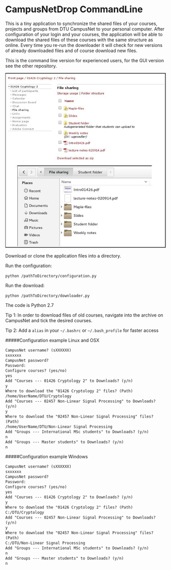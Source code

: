 CampusNetDrop CommandLine
=========================
This is a tiny application to synchronize the shared files of your courses, projects and groups from DTU CampusNet to your personal computer. After configuration of your login and your courses, the application will be able to download the shared files of these courses with the same structure as online. Every time you re-run the downloader it will check for new versions of already downloaded files and of course download new files.

This is the command line version for experienced users, for the GUI version see the other repository.

![Alt text](img.jpg?raw=true "Folder structure")

Download or clone the application files into a directory.

Run the configuration:

```python /pathToDirectory/configuration.py```

Run the download:

```python /pathToDirectory/downloader.py```

The code is Python 2.7

Tip 1: In order to download files of old courses, navigate into the archive on CampusNet and tick the desired courses.

Tip 2: Add a `alias` in your `~/.bashrc` or `~/.bash_profile` for faster access

#####Configuration example Linux and OSX
```
CampusNet username? (sXXXXXX)
sxxxxxx
CampusNet password?
Password: 
Configure courses? (yes/no)
yes
Add "Courses --- 01426 Cryptology 2" to Downloads? (y/n)
y
Where to download the "01426 Cryptology 2" files? (Path)
/home/UserName/DTU/Cryptology
Add "Courses --- 02457 Non-Linear Signal Processing" to Downloads? (y/n)
y
Where to download the "02457 Non-Linear Signal Processing" files? (Path)
/home/UserName/DTU/Non-Linear Signal Processing
Add "Groups --- International MSc students" to Downloads? (y/n)
n
Add "Groups --- Master students" to Downloads? (y/n)
n
```

#####Configuration example Windows
```
CampusNet username? (sXXXXXX)
sxxxxxx
CampusNet password?
Password: 
Configure courses? (yes/no)
yes
Add "Courses --- 01426 Cryptology 2" to Downloads? (y/n)
y
Where to download the "01426 Cryptology 2" files? (Path)
C:/DTU/Cryptology
Add "Courses --- 02457 Non-Linear Signal Processing" to Downloads? (y/n)
y
Where to download the "02457 Non-Linear Signal Processing" files? (Path)
C:/DTU/Non-Linear Signal Processing
Add "Groups --- International MSc students" to Downloads? (y/n)
n
Add "Groups --- Master students" to Downloads? (y/n)
n
```